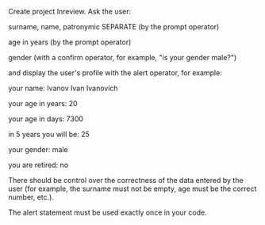 <p>Create project Inreview. Ask the user:</p>
<p>surname, name, patronymic SEPARATE (by the prompt operator)</p>
<p>age in years (by the prompt operator)</p>
<p>gender (with a confirm operator, for example, "is your gender male?")</p>
<p>and display the user's profile with the alert operator, for example:</p>
<p>your name: Ivanov Ivan Ivanovich</p>
<p>your age in years: 20</p>
<p>your age in days: 7300</p>
<p>in 5 years you will be: 25</p>
<p>your gender: male</p>
<p>you are retired: no</p>
<p>There should be control over the correctness of the data entered by the user (for example, the surname must not be empty, age must be the correct number, etc.).</p>
<p>The alert statement must be used exactly once in your code.</p>
